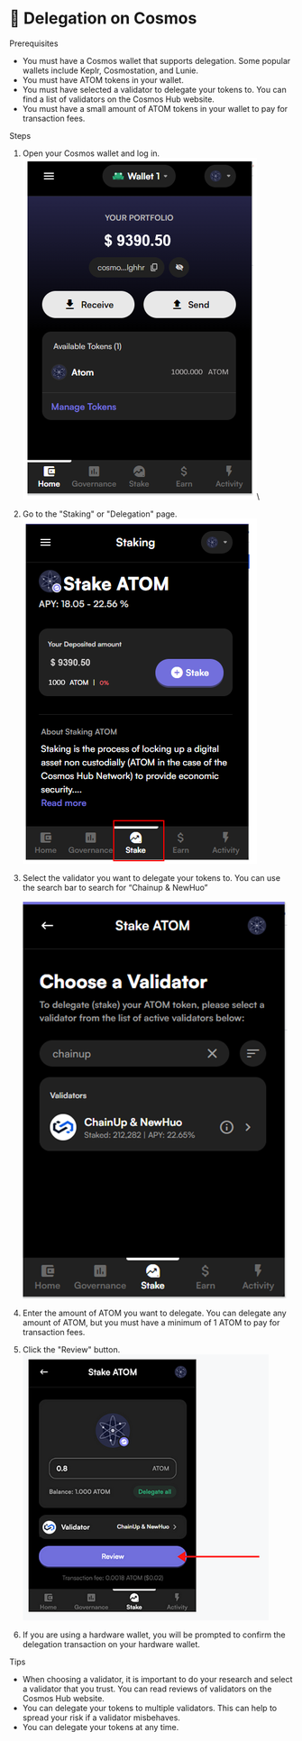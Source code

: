 # 🌌 Delegation on Cosmos

Prerequisites

* You must have a Cosmos wallet that supports delegation. Some popular wallets include Keplr, Cosmostation, and Lunie.
* You must have ATOM tokens in your wallet.
* You must have selected a validator to delegate your tokens to. You can find a list of validators on the Cosmos Hub website.
* You must have a small amount of ATOM tokens in your wallet to pay for transaction fees.

Steps

1. Open your Cosmos wallet and log in.\
   ![](<../.gitbook/assets/image (3) (3).png>)\

2. Go to the "Staking" or "Delegation" page.\
   ![](<../.gitbook/assets/image (19).png>)
3. Select the validator you want to delegate your tokens to. You can use the search bar to search for “Chainup & NewHuo”\
   \
   ![](<../.gitbook/assets/image (2) (1) (3).png>)
4. Enter the amount of ATOM you want to delegate. You can delegate any amount of ATOM, but you must have a minimum of 1 ATOM to pay for transaction fees.
5. Click the "Review" button.\
   ![](<../.gitbook/assets/image (14).png>)
6. If you are using a hardware wallet, you will be prompted to confirm the delegation transaction on your hardware wallet.

Tips

* When choosing a validator, it is important to do your research and select a validator that you trust. You can read reviews of validators on the Cosmos Hub website.
* You can delegate your tokens to multiple validators. This can help to spread your risk if a validator misbehaves.
* You can delegate your tokens at any time.
